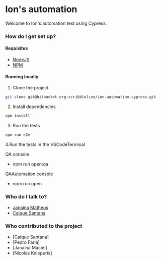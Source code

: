 # Ion's automation #

Welcome to Ion's automation test using Cypress.

### How do I get set up? ###

#### Requisites

* [NodeJS](https://nodejs.org)
* [NPM](https://npmjs.com)

#### Running locally 

1. Clone the project
  ```bash
  git clone git@bitbucket.org:scribblelive/ion-automation-cypress.git
  ```

2. Install dependencies
  ```bash
  npm install`
  ```

3. Run the tests
  ```bash
  npm run e2e
  ```

4.Run the tests in the VSCodeTerminal

QA console
* npm run open:qa  

QAAutomation console
* npm run open

### Who do I talk to? ###

* [Janaína Matheus](janaina.maciel@rockcontent.com)
* [Caique Santana](caique.santana@rockcontent.com)


### Who contributed to the project ###

* [Caique Santana]
* [Pedro Faria]
* [Janaína Maciel]
* [Nicolas Kelepuris]
